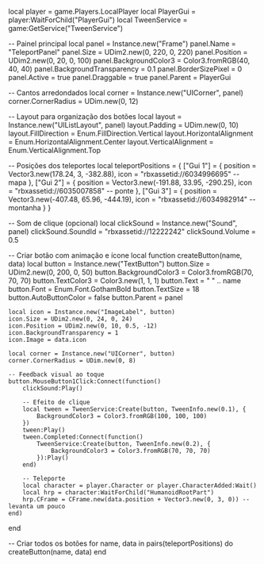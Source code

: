 local player = game.Players.LocalPlayer
local PlayerGui = player:WaitForChild("PlayerGui")
local TweenService = game:GetService("TweenService")

-- Painel principal
local panel = Instance.new("Frame")
panel.Name = "TeleportPanel"
panel.Size = UDim2.new(0, 220, 0, 220)
panel.Position = UDim2.new(0, 20, 0, 100)
panel.BackgroundColor3 = Color3.fromRGB(40, 40, 40)
panel.BackgroundTransparency = 0.1
panel.BorderSizePixel = 0
panel.Active = true
panel.Draggable = true
panel.Parent = PlayerGui

-- Cantos arredondados
local corner = Instance.new("UICorner", panel)
corner.CornerRadius = UDim.new(0, 12)

-- Layout para organização dos botões
local layout = Instance.new("UIListLayout", panel)
layout.Padding = UDim.new(0, 10)
layout.FillDirection = Enum.FillDirection.Vertical
layout.HorizontalAlignment = Enum.HorizontalAlignment.Center
layout.VerticalAlignment = Enum.VerticalAlignment.Top

-- Posições dos teleportes
local teleportPositions = {
	["Gui 1"] = {
		position = Vector3.new(178.24, 3, -382.88),
		icon = "rbxassetid://6034996695" -- mapa
	},
	["Gui 2"] = {
		position = Vector3.new(-191.88, 33.95, -290.25),
		icon = "rbxassetid://6035007858" -- ponte
	},
	["Gui 3"] = {
		position = Vector3.new(-407.48, 65.96, -444.19),
		icon = "rbxassetid://6034982914" -- montanha
	}
}

-- Som de clique (opcional)
local clickSound = Instance.new("Sound", panel)
clickSound.SoundId = "rbxassetid://12222242"
clickSound.Volume = 0.5

-- Criar botão com animação e ícone
local function createButton(name, data)
	local button = Instance.new("TextButton")
	button.Size = UDim2.new(0, 200, 0, 50)
	button.BackgroundColor3 = Color3.fromRGB(70, 70, 70)
	button.TextColor3 = Color3.new(1, 1, 1)
	button.Text = "   " .. name
	button.Font = Enum.Font.GothamBold
	button.TextSize = 18
	button.AutoButtonColor = false
	button.Parent = panel

	local icon = Instance.new("ImageLabel", button)
	icon.Size = UDim2.new(0, 24, 0, 24)
	icon.Position = UDim2.new(0, 10, 0.5, -12)
	icon.BackgroundTransparency = 1
	icon.Image = data.icon

	local corner = Instance.new("UICorner", button)
	corner.CornerRadius = UDim.new(0, 8)

	-- Feedback visual ao toque
	button.MouseButton1Click:Connect(function()
		clickSound:Play()

		-- Efeito de clique
		local tween = TweenService:Create(button, TweenInfo.new(0.1), {
			BackgroundColor3 = Color3.fromRGB(100, 100, 100)
		})
		tween:Play()
		tween.Completed:Connect(function()
			TweenService:Create(button, TweenInfo.new(0.2), {
				BackgroundColor3 = Color3.fromRGB(70, 70, 70)
			}):Play()
		end)

		-- Teleporte
		local character = player.Character or player.CharacterAdded:Wait()
		local hrp = character:WaitForChild("HumanoidRootPart")
		hrp.CFrame = CFrame.new(data.position + Vector3.new(0, 3, 0)) -- levanta um pouco
	end)
end

-- Criar todos os botões
for name, data in pairs(teleportPositions) do
	createButton(name, data)
end
